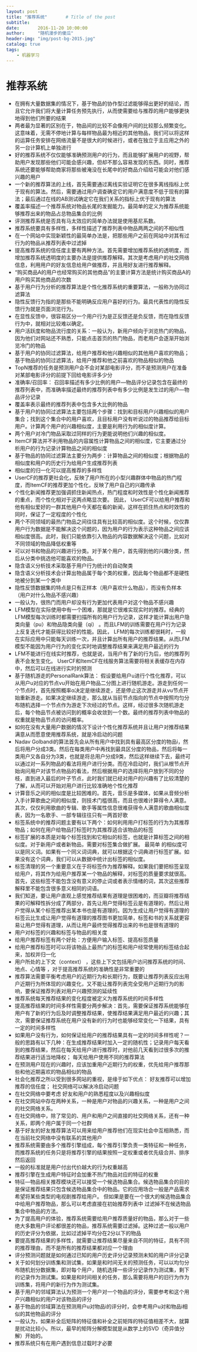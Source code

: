 ```yaml
---
layout: post
title: "推荐系统"       # Title of the post
subtitle:
date:       2016-11-20 10:00:00
author:     "随机漫步的傻瓜"
header-img: "img/post-bg-2015.jpg"
catalog: true
tags:
    - 机器学习
---
```


# 推荐系统

- 在拥有大量数据集的情况下，基于物品的协作型过滤能够得出更好的结论，而且它允许我们将大量计算任务预先执行，从而使需要给与推荐的用户能够更快地得到他们所要的结果
- 两者最为显著的区别在于，物品间的比较不会像用户间的比较那么频繁变化。这意味着，无需不停地计算与每样物品最为相近的其他物品，我们可以将这样的运算任务安排在网络流量不是很大的时候进行，或者在独立于主应用之外的另一台计算机上单独进行
- 好的推荐系统不仅仅能够准确预测用户的行为，而且能够扩展用户的视野，帮助用户发现那些他们可能会感兴趣，但却不那么容易发现的东西。同时，推荐系统还要能够帮助商家将那些被淹没在长尾中的好商品介绍给可能会对他们感兴趣的用户
- 一个新的推荐算法的上线，首先需要通过离线实验证明它在很多离线指标上优于现有的算法。然后，需要通过用户调查确定它的用户满意度不低于现有的算法；最后通过在线的AB测试确定它在我们关系的指标上优于现有的算法
- 覆盖率描述一个推荐系统对物品长尾的发掘能力。最简单的定义为推荐系统能够推荐出来的物品占总物品集合的比例
- 评测推荐系统是否具有马太效应的简单办法就是使用基尼系数。
- 推荐系统要具有多样性，多样性描述了推荐列表中物品两两之间的不相似性
- 在一个网站中实现新颖性的最简单办法是，把那些用户之前在网站中对其有过行为的物品从推荐列表中过滤掉
- 提高推荐系统的信任度主要有两种方法。首先需要增加推荐系统的透明度，而增加推荐系统透明度的主要办法是提供推荐解释。其次是考虑用户的社交网络信息，利用用户的好友信息给用户做推荐，并且用好友进行推荐解释。
- “购买商品A的用户也经常购买的其他商品”的主要计算方法是统计购买商品A的用户购买其他商品的次数
- 基于用户行为分析的推荐算法是个性化推荐系统的重要算法，一般称为协同过滤算法
- 隐性反馈行为指的是那些不能明确反应用户喜好的行为。最具代表性的隐性反馈行为就是页面浏览行为。
- 在显性反馈中，很容易区分一个用户行为是正反馈还是负反馈，而在隐性反馈行为中，就相对比较难以确定。
- 用户活跃度和物品流行度的关系：一般认为，新用户倾向于浏览热门的物品，因为他们对网站还不熟悉，只能点击首页的热门物品，而老用户会逐渐开始浏览冷门的物品
- 基于用户的协同过滤算法，给用户推荐和他兴趣相似的其他用户喜欢的物品；基于物品的协同过滤算法，给用户推荐和他之前喜欢的物品相似的物品
- TopN推荐的任务是预测用户会不会对某部电影评分，而不是预测用户在准备对某部电影评分的前提下回给电影评多少分
- 准确率/召回率： 召回率描述有多少比例的用户—物品评分记录包含在最终的推荐列表中，而准确率描述最终的推荐列表中有多少比例是发生过的用户—物品评分记录
- 覆盖率表示最终的推荐列表中包含多大比例的物品
- 基于用户的协同过滤算法主要包括两个步骤：找到和目标用户兴趣相似的用户集合；找到这个集合中的用户喜欢，且目标用户没有听说过的物品推荐给目标用户。计算两个用户的兴趣相似度，主要是利用行为的相似度计算。
- 两个用户对冷门物品采取过同样的行为更能说明他们兴趣的相似度。
- ItemCF算法并不利用物品的内容属性计算物品之间的相似度，它主要通过分析用户的行为记录计算物品之间的相似度
- 基于物品的协同过滤算法主要分为两步：计算物品之间的相似度；根据物品的相似度和用户的历史行为给用户生成推荐列表
- 相似度的归一化可以提高推荐的多样性
- UserCF的推荐更社会化，反映了用户所在的小型兴趣群体中物品的热门程度，而ItemCF的推荐更加个性化，反映了用户自己的兴趣传承
- 个性化新闻推荐更加强调抓住新闻热点，热门程度和时效性是个性化新闻推荐的重点，而个性化相对于这两点略显次要。 因此， UserCF可以给用户推荐和他有相似爱好的一群其他用户今天都在看的新闻，这样在抓住热点和时效性的同时，保证了一定程度的个性化
- 两个不同领域的最热门物品之间往往具有比较高的相似度。这个时候，仅仅靠用户行为数据是不能解决这个问题的，因为用户的行为表示这种物品之间应该相似度很高。此时，我们只能依靠引入物品的内容数据解决这个问题，比如对不同领域的物品降低权重等
- 可以对书和物品的兴趣进行分类。对于某个用户，首先得到他的兴趣分类，然后从分类中挑选他可能喜欢的物品。
- 隐含语义分析技术采取基于用户行为统计的自动聚类
- 隐含语义分析技术会计算出物品属于每个类的权重，因此每个物品都不是硬性地被分到某一个类中
- 隐性反馈数据集的特点是只有正样本（用户喜欢什么物品），而没有负样本（用户对什么物品不感兴趣）
- 一般认为，很热门而用户却没有行为更加代表用户对这个物品不感兴趣
- LFM模型在实际使用中有一个困难，那就是它很难实现实时的推荐。经典的LFM模型每次训练时都需要扫描所有的用户行为记录，这样才能计算出用户隐类向量（pu）和物品隐类向量（qi） 。而且LFM的训练需要在用户行为记录上反复迭代才能获得比较好的性能。因此， LFM的每次训练都很耗时，一般在实际应用中只能每天训练一次，并且计算出所有用户的推荐结果。从而LFM模型不能因为用户行为的变化实时地调整推荐结果来满足用户最近的行为
- LFM不能进行在线实时推荐，也就是说，当用户有了新的行为后，他的推荐列表不会发生变化。 UserCF和ItemCF在线服务算法需要将相关表缓存在内存中，然后可以在线进行实时的预测
- 基于随机游走的PersonalRank算法： 假设要给用户u进行个性化推荐，可以从用户u对应的节点vu开始在用户物品二分图上进行随机游走。游走到任何一个节点时，首先按照概率α决定是继续游走，还是停止这次游走并从vu节点开始重新游走。如果决定继续游走，那么就从当前节点指向的节点中按照均匀分布随机选择一个节点作为游走下次经过的节点。这样，经过很多次随机游走后，每个物品节点被访问到的概率会收敛到一个数。最终的推荐列表中物品的权重就是物品节点的访问概率。
- 如何在没有大量用户数据的情况下设计个性化推荐系统并且让用户对推荐结果满意从而愿意使用推荐系统，就是冷启动的问题
- Nadav Golbandi的算法首先会从所有用户中找到具有最高区分度的物品i，然后将用户分成3类。然后在每类用户中再找到最具区分度的物品，然后将每一类用户又各自分为3类，也就是将总用户分成9类，然后这样继续下去，最终可以通过对一系列物品的看法将用户进行分类。而在冷启动时，我们从根节点开始询问用户对该节点物品的看法，然后根据用户的选择将用户放到不同的分枝，直到进入最后的叶子节点，此时我们就已经对用户的兴趣有了比较清楚的了解，从而可以开始对用户进行比较准确地个性化推荐
- 计算音乐之间的相似度是比较困难的。首先，音乐是多媒体，如果从音频分析入手计算歌曲之间的相似度，则技术门槛很高，而且也很难计算得令人满意。其次，仅仅利用歌曲的专辑、歌手等属性信息很难获得令人满意的歌曲相似度表，因为一名歌手、一部专辑往往只有一两首好歌
- 标签系统中的推荐问题主要有以下两个：如何利用用户打标签的行为为其推荐物品；如何在用户给物品打标签时为其推荐适合该物品的标签
- 标签扩展的本质是对每个标签找到和它相似的标签，也就是计算标签之间的相似度。对于新用户或者新物品，需要对标签集合做扩展。 最简单
的相似度可以是同义词。如果有一个同义词词典，就可以根据这个词典进行标签扩展。如果没有这个词典，我们可以从数据中统计出标签的相似度。
- 标签清理的另一个重要意义在于将标签作为推荐解释。如果我们要把标签呈现给用户，将其作为给用户推荐某一个物品的解释，对标签的质量要求就很高。首先，这些标签不能包含没有意义的停止词或者表示情绪的词，其次这些推荐解释里不能包含很多意义相同的词语。
- 我们知道，要让用户直观上感觉推荐结果有道理是很困难的，而豆瓣将推荐结果的可解释性拆分成了两部分，首先让用户觉得标签云是有道理的，然后让用户觉得从某个标签推荐出某本书也是有道理的。因为生成让用户觉得有道理的标签云比生成让用户觉得有道理的推荐图书更加简单，标签和书的关系就更容易让用户觉得有道理，从而让用户最终觉得推荐出来的书也是很有道理的
- 用户对标签的兴趣和标签与物品的相关度
- 给用户推荐标签有两个好处：方便用户输入标签、提高标签质量
- 给用户推荐标签时可以将该物品上最热门的标签和用户经常使用的标签结合起来，加权并归一化
- 用户所处的上下文（context） ，这些上下文包括用户访问推荐系统的时间、地点、心情等 ，对于提高推荐系统的准确性是非常重要的
- 推荐算法需要平衡考虑用户的近期行为和长期行为，既要让推荐列表反应出用户近期行为所体现的兴趣变化，又不能让推荐列表完全受用户近期行为的影响，要保证推荐列表对用户兴趣预测的延续性
- 推荐系统每天推荐结果的变化程度被定义为推荐系统的时间多样性
- 提高推荐结果的时间多样性需要分两步解决：首先，需要保证推荐系统能够在用户有了新的行为后及时调整推荐结果，使推荐结果满足用户最近的兴趣；其次，需要保证推荐系统在用户没有新的行为时也能够经常变化一下结果，具有一定的时间多样性
- 如果用户没有行为，如何保证给用户的推荐结果具有一定的时间多样性呢？一般的思路有以下几种：在生成推荐结果时加入一定的随机性；记录用户每天看到的推荐结果，然后在每天给用户进行推荐时，对他前几天看到过很多次的推荐结果进行适当地降权； 每天给用户使用不同的推荐算法
- 在预测用户现在的兴趣时，应该加重用户近期行为的权重，优先给用户推荐那些和他近期喜欢的物品相似的物品
- 社会化推荐之所以受到很多网站的重视，是缘于如下优点： 好友推荐可以增加推荐的信任度； 社交网络可以解决冷启动问题
- 在社交网络中要考虑 好友和用户的熟悉程度以及兴趣相似度
- 在社交网站中存在两种关系，一种是用户对物品的兴趣关系，一种是用户之间的社交网络关系。
- 在社交网络中，除了常见的、用户和用户之间直接的社交网络关系，还有一种关系，即两个用户属于同一个社群
- 基于好友的好友推荐算法可以用来给用户推荐他们在现实社会中互相熟悉，而在当前社交网络中没有联系的其他用户
- 推荐系统需要由多个推荐引擎组成，每个推荐引擎负责一类特征和一种任务，而推荐系统的任务只是将推荐引擎的结果按照一定权重或者优先级合并、排序然后返回
- 一般的标准就是用户付出代价越大的行为权重越高
- 推荐引擎在生成用户特征时会加重不热门物品对应的特征的权重
- 特征—物品相关推荐模块还可以接受一个候选物品集合。候选物品集合的目的是保证推荐结果只包含候选物品集合中的物品。它的应用场合一般是产品需求希望将某些类型的电视剧推荐给用户。 但如果是要在一个很大的候选物品集合中给用户推荐物品，那么可以考虑直接在初始推荐列表中
过滤掉不在候选物品集合中物品的方法。
- 为了提高用户的体验，推荐系统需要给用户推荐质量好的物品，那么对于一些绝大多数用户评论都很差的物品，推荐系统需要过滤掉。这种过滤一般以用户的历史评分为依据，比如过滤掉平均分在2分以下的物品
- 要提高推荐结果的多样性，就需要让推荐结果尽量来自不同的特征，具有不同的推荐理由，而不是所有的推荐结果都对应一个理由
- 评分预测问题就是如何通过已知的用户历史评分记录预测未知的用户评分记录
- 关于如何划分训练集和测试集，如果是和时间无关的预测任务，可以以均匀分布随机划分数据集，即对每个用户，随机选择一些评分记录作为测试集，剩下的记录作为测试集。如果是和时间相关的任务，那么需要将用户的旧行为作为训练集，将用户的新行为作为测试集。
- 基于用户的邻域算法认为预测一个用户对一个物品的评分，需要参考和这个用户兴趣相似的用户对该物品的评分
- 基于物品的邻域算法在预测用户u对物品i的评分时，会参考用户u对和物品i相似的其他物品的评分
- 一般认为，如果补全后矩阵的特征值和补全之前矩阵的特征值相差不大，就算是扰动比较小。所以，最早的矩阵分解模型就是从数学上的SVD（奇异值分解）开始的。
- 推荐系统只有在用户遇到信息过载时才必要
